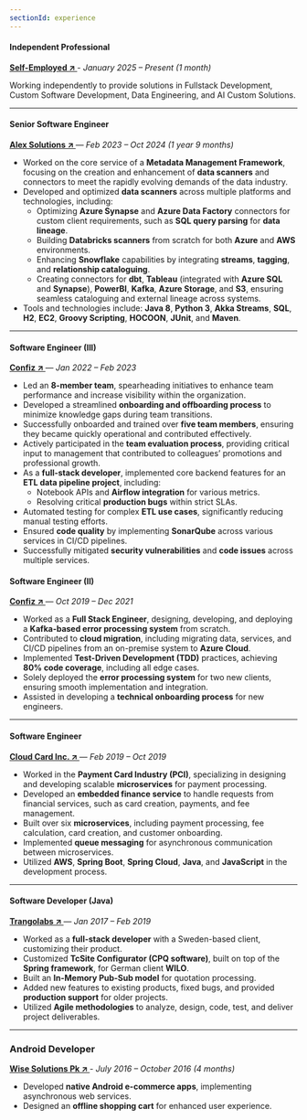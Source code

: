 ```yaml
---
sectionId: experience
---
```


#### Independent Professional
**[Self-Employed  ↗ ](https://www.linkedin.com/in/usman313)** - *January 2025 – Present (1 month)*  

Working independently to provide solutions in Fullstack Development, Custom Software Development, Data Engineering, and AI Custom Solutions.

---
#### Senior Software Engineer
**[Alex Solutions ↗ ](https://www.alexsolutions.com.au)** — *Feb 2023 – Oct 2024 (1 year 9 months)* 

- Worked on the core service of a **Metadata Management Framework**, focusing on the creation and enhancement of **data scanners** and connectors to meet the rapidly evolving demands of the data industry.  
- Developed and optimized **data scanners** across multiple platforms and technologies, including:  
  - Optimizing **Azure Synapse** and **Azure Data Factory** connectors for custom client requirements, such as **SQL query parsing** for **data lineage**.  
  - Building **Databricks scanners** from scratch for both **Azure** and **AWS** environments.  
  - Enhancing **Snowflake** capabilities by integrating **streams**, **tagging**, and **relationship cataloguing**.  
  - Creating connectors for **dbt**, **Tableau** (integrated with **Azure SQL** and **Synapse**), **PowerBI**, **Kafka**, **Azure Storage**, and **S3**, ensuring seamless cataloguing and external lineage across systems.  
- Tools and technologies include: **Java 8**, **Python 3**, **Akka Streams**, **SQL**, **H2**, **EC2**, **Groovy Scripting**, **HOCOON**, **JUnit**, and **Maven**.
---
#### Software Engineer (III)  
**[Confiz ↗ ](https://www.confiz.com)** — *Jan 2022 – Feb 2023*  

- Led an **8-member team**, spearheading initiatives to enhance team performance and increase visibility within the organization.  
- Developed a streamlined **onboarding and offboarding process** to minimize knowledge gaps during team transitions.  
- Successfully onboarded and trained over **five team members**, ensuring they became quickly operational and contributed effectively.  
- Actively participated in the **team evaluation process**, providing critical input to management that contributed to colleagues’ promotions and professional growth.  
- As a **full-stack developer**, implemented core backend features for an **ETL data pipeline project**, including:  
  - Notebook APIs and **Airflow integration** for various metrics.  
  - Resolving critical **production bugs** within strict SLAs.  
- Automated testing for complex **ETL use cases**, significantly reducing manual testing efforts.  
- Ensured **code quality** by implementing **SonarQube** across various services in CI/CD pipelines.  
- Successfully mitigated **security vulnerabilities** and **code issues** across multiple services.

#### Software Engineer (II)  
**[Confiz ↗ ](https://www.confiz.com)** — *Oct 2019 – Dec 2021*  

- Worked as a **Full Stack Engineer**, designing, developing, and deploying a **Kafka-based error processing system** from scratch.  
- Contributed to **cloud migration**, including migrating data, services, and CI/CD pipelines from an on-premise system to **Azure Cloud**.  
- Implemented **Test-Driven Development (TDD)** practices, achieving **80% code coverage**, including all edge cases.  
- Solely deployed the **error processing system** for two new clients, ensuring smooth implementation and integration.  
- Assisted in developing a **technical onboarding process** for new engineers.
---
#### Software Engineer  
**[Cloud Card Inc. ↗ ](https://www.cloudcardinc.com)** — *Feb 2019 – Oct 2019*  

- Worked in the **Payment Card Industry (PCI)**, specializing in designing and developing scalable **microservices** for payment processing.  
- Developed an **embedded finance service** to handle requests from financial services, such as card creation, payments, and fee management.  
- Built over six **microservices**, including payment processing, fee calculation, card creation, and customer onboarding.  
- Implemented **queue messaging** for asynchronous communication between microservices.  
- Utilized **AWS**, **Spring Boot**, **Spring Cloud**, **Java**, and **JavaScript** in the development process.  
---
#### Software Developer (Java)  
**[Trangolabs ↗ ](https://www.trangolabs.com)** — *Jan 2017 – Feb 2019*  

- Worked as a **full-stack developer** with a Sweden-based client, customizing their product.  
- Customized **TcSite Configurator (CPQ software)**, built on top of the **Spring framework**, for German client **WILO**.  
- Built an **In-Memory Pub-Sub model** for quotation processing.  
- Added new features to existing products, fixed bugs, and provided **production support** for older projects.  
- Utilized **Agile methodologies** to analyze, design, code, test, and deliver project deliverables.  
---
###  Android Developer
**[Wise Solutions Pk  ↗ ](https://wisesolutions.pk)** - *July 2016 – October 2016 (4 months)* 
- Developed **native Android e-commerce apps**, implementing asynchronous web services.  
- Designed an **offline shopping cart** for enhanced user experience.

